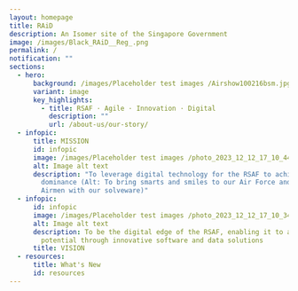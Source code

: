 ```yaml
---
layout: homepage
title: RAiD
description: An Isomer site of the Singapore Government
image: /images/Black_RAiD__Reg_.png
permalink: /
notification: ""
sections:
  - hero:
      background: /images/Placeholder test images /Airshow100216bsm.jpg
      variant: image
      key_highlights:
        - title: RSAF · Agile · Innovation · Digital
          description: ""
          url: /about-us/our-story/
  - infopic:
      title: MISSION
      id: infopic
      image: /images/Placeholder test images /photo_2023_12_12_17_10_44.jpg
      alt: Image alt text
      description: "To leverage digital technology for the RSAF to achieve air
        dominance (Alt: To bring smarts and smiles to our Air Force and our
        Airmen with our solveware)"
  - infopic:
      id: infopic
      image: /images/Placeholder test images /photo_2023_12_12_17_10_34.jpg
      alt: Image alt text
      description: To be the digital edge of the RSAF, enabling it to achieve its full
        potential through innovative software and data solutions
      title: VISION
  - resources:
      title: What's New
      id: resources
---
```

